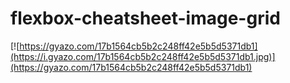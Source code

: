 # flexbox-cheatsheet-image-grid
[![https://gyazo.com/17b1564cb5b2c248ff42e5b5d5371db1](https://i.gyazo.com/17b1564cb5b2c248ff42e5b5d5371db1.jpg)](https://gyazo.com/17b1564cb5b2c248ff42e5b5d5371db1)

